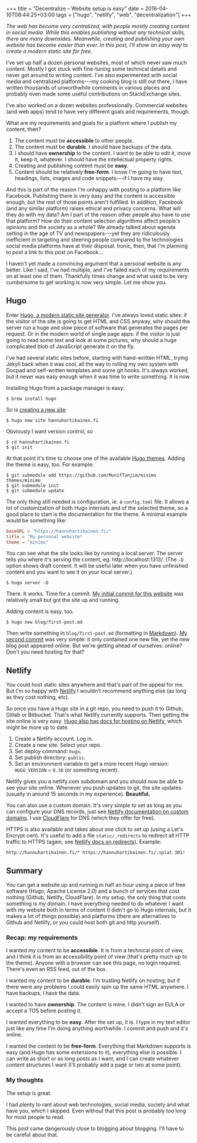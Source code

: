 +++
title = "Decentralize – Website setup is easy"
date = 2018-04-10T08:44:25+03:00
tags = ["hugo", "netlify", "web", "decentralization"]
+++

*The web has become very centralized, with people mostly creating content in social media. While this enables publishing without any technical skills, there are many downsides. Meanwhile, creating and publishing your own website has become easier than ever. In this post, I'll show an easy way to create a modern static site for free.*
<!--more-->

I've set up half a dozen personal websites, most of which never saw much content. Mostly I got stuck with fine-tuning some technical details and never got around to writing content. I've also experimented with social media and centralized platforms---my cooking blog is still out there, I have written thousands of unworthwhile comments in various places and probably even made some useful contributions on StackExchange sites.

I've also worked on a dozen websites professionally. Commercial websites (and web apps) tend to have very different goals and requirements, though.

What are my requirements and goals for a platform where I publish my content, then?

1. The content must be **accessible** to other people.
2. ‎The content must be **durable**. I should have backups of the data.
3. ‎I should have **ownership** to the content. I want to be able to edit it, move it, keep it, whatever. I should have the intellectual property rights.
4. ‎Creating and publishing content must be **easy**.
5. ‎Content should be relatively **free-form**. I know I'm going to have text, headings, lists, images and code snippets---if I have my way.

And this is part of the reason I'm unhappy with posting to a platform like Facebook. Publishing there is very easy and the content is accessible enough, but the rest of those points aren't fulfilled. In addition, Facebook (and any similar platform) raises ethical and privacy concerns. What will they do with my data? Am I part of the reason other people also have to use that platform? How do their content selection algorithms affect people's opinions and the society as a whole? We already talked about agenda setting in the age of TV and newspapers---yet they are ridiculously inefficient in targeting and steering people compared to the technologies social media platforms have at their disposal. Ironic, then, that I'm planning to post a link to this post on Facebook...

I haven't yet made a convincing argument that a personal website is any better. Like I said, I've had multiple, and I've failed each of my requirements on at least one of them. Thankfully times change and what used to be very cumbersome to get working is now very simple. Let me show you.

## Hugo

Enter [Hugo, a modern static site generator](https://gohugo.io). I've always loved static sites: if the visitor of the site is going to get HTML and CSS anyway, why should the server run a huge and slow piece of software that generates the pages per request. Or in the modern world of single page apps: if the visitor is just going to read some text and look at some pictures, why should a huge complicated blob of JavaScript generate it on the fly.

I've had several static sites before, starting with hand-written HTML, trying Jekyll back when it was cool, all the way to rolling my own system with Docpad and self-written templates and some git hooks. It's always worked, but it never was easy enough when it was time to write something. It is now.

Installing Hugo from a package manager is easy:

```
$ brew install hugo
```

So is [creating a new site](https://gohugo.io/getting-started/quick-start/):

```
$ hugo new site hannuhartikainen.fi
```

Obviously I want version control, so

```
$ cd hannuhartikainen.fi
$ git init
```

At that point it's time to choose one of the available [Hugo themes](https://themes.gohugo.io/). Adding the theme is easy, too. For example:

```
$ git submodule add https://github.com/MunifTanjim/minimo themes/minimo
$ git submodule init
$ git submodule update
```

The only thing still needed is configuration, ie. a `config.toml` file. It allows a lot of customization of both Hugo internals and of the selected theme, so a good place to start is the documentation for the theme. A minimal example would be something like:

```toml
baseURL = "https://hannuhartikainen.fi/"
title = "My personal website"
theme = "minimo"
```

You can see what the site looks like by running a local server. The server tells you where it's serving the content, eg. http://localhost:1313/.
(The `-D` option shows draft content. It will be useful later when you have unfinished content and you want to see it on your local server.)

```
$ hugo server -D
```

There. It works. Time for a commit. [My initial commit for this website](https://github.com/dancek/hannuhartikainen.fi/commit/717a2cd947fdd18e35bb700c7017a71626bb615a) was relatively small but got the site up and running.

Adding content is easy, too.

```
$ hugo new blog/first-post.md
```

Then write something in `blog/first-post.md` (formatting in [Markdown](https://en.wikipedia.org/wiki/Markdown)). [My second commit](https://github.com/dancek/hannuhartikainen.fi/commit/5347fc0f6d1583c7d356ed08e7c004406d87b1c6) was very simple: it only contained one new file, yet the new blog post appeared online. But we're getting ahead of ourselves: online? Don't you need hosting for that?

## Netlify

You could host static sites anywhere and that's part of the appeal for me. But I'm so happy with [Netlify](https://www.netlify.com/) I wouldn't recommend anything else (as long as they cost nothing, etc).

So once you have a Hugo site in a git repo, you need to push it to Github, Gitlab or Bitbucket. That's what Netlify currently supports. Then getting the site online is very easy. [Hugo also has docs for hosting on Netlify](https://gohugo.io/hosting-and-deployment/hosting-on-netlify/), which might be more up to date.

1. Create a Netlify account. Log in.
2. Create a new site. Select your repo.
3. Set deploy command: `hugo`.
4. Set publish directory: `public`.
5. Set an environment variable to get a more recent Hugo version: `HUGO_VERSION` = `0.38` (or something recent).

Netlify gives you a netlify.com subdomain and you should now be able to see your site online. Whenever you push updates to git, the site updates (usually in around 15 seconds in my experience). **Beautiful.**

You can also use a custom domain. It's very simple to set as long as you can configure your DNS records, just see [Netlify documentation on custom domains](https://www.netlify.com/docs/custom-domains/). I use [CloudFlare](https://www.cloudflare.com/) for DNS (which they offer for free).

HTTPS is also available and takes about one click to set up (using a Let's Encrypt cert). It's useful to add a file `static/_redirects` to redirect all HTTP traffic to HTTPS (again, see [Netlify docs on redirects](https://www.netlify.com/docs/redirects/)). Example:

```
http://hannuhartikainen.fi/* https://hannuhartikainen.fi/:splat 301!
```

## Summary

You can get a website up and running in half an hour using a piece of free software (Hugo; Apache License 2.0) and a bunch of services that cost nothing (Github, Netlify, CloudFlare). In my setup, the only thing that costs something is my domain. I have everything needed to do whatever I want with my website both in terms of content (I didn't go to Hugo internals, but it makes a lot of things possible) and platforms (there are alternatives to Github and Netlify, or you could host both git and http yourself).

### Recap: my requirements

I wanted my content to be **accessible**. It is from a technical point of view, and I think it is from an accessibility point of view (that's pretty much up to the theme). Anyone with a browser can see this page, no login required. There's even an RSS feed, out of the box.

I wanted my content to be **durable**. I'm trusting Netlify on hosting, but if there were any problems I could easily spin up the same HTML anywhere. I have backups, I have the data.

I wanted to have **ownership**. The content is mine. I didn't sign an EULA or accept a TOS before posting it.

I wanted everything to be **easy**. After the set up, it is. I type in my text editor just like any time I'm doing anything worthwhile. I commit and push and it's online.

I wanted the content to be **free-form**. Everything that Markdown supports is easy (and Hugo has some extensions to it), everything else is possible. I can write as short or as long posts as I want, and I can create whatever content structures I want (I'll probably add a page or two at some point).


### My thoughts

The setup is great.

I had plenty to rant about web technologies, social media, society and what have you, which I skipped. Even without that this post is probably too long for most people to read.

This post came dangerously close to blogging about blogging. I'll have to be careful about that.
